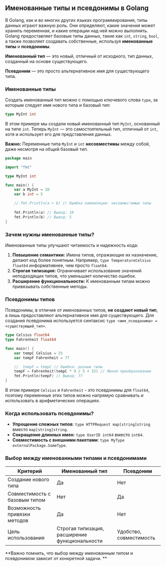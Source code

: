 ## Именованные типы и псевдонимы в Golang

В Golang, как и во многих других языках программирования, типы данных играют важную роль. Они определяют, какие значения может хранить переменная, и какие операции над ней можно выполнять. Golang предоставляет базовые типы данных, такие как `int`, `string`, `bool`, а также позволяет создавать собственные, используя **именованные типы** и **псевдонимы**.

**Именованный тип** — это новый, отличный от исходного, тип данных, созданный на основе существующего. 

**Псевдоним** — это просто альтернативное имя для существующего типа.

### Именованные типы

Создать именованный тип можно с помощью ключевого слова `type`, за которым следует имя нового типа и базовый тип:

```go
type MyInt int
```

В этом примере мы создали новый именованный тип `MyInt`, основанный на типе `int`.  Теперь `MyInt` — это самостоятельный тип, отличный от `int`, хотя и использует его для представления данных. 

**Важно:**  Переменные типа `MyInt` и `int` **несовместимы** между собой, даже несмотря на общий базовый тип.

```go
package main

import "fmt"

type MyInt int

func main() {
    var a MyInt = 10
    var b int = 5

    // fmt.Println(a + b) // Ошибка компиляции: несовместимые типы
    
    fmt.Println(a) // Вывод: 10
    fmt.Println(b) // Вывод: 5
}
```

### Зачем нужны именованные типы?

Именованные типы улучшают читаемость и надежность кода:

1. **Повышение семантики:** Имена типов, отражающие их назначение, делают код более понятным. Например, `type TemperatureCelsius float64` информативнее, чем просто `float64`.
2. **Строгая типизация:**  Ограничивает использование значений неподходящих типов, что уменьшает количество ошибок. 
3. **Расширение функциональности:**  К именованным типам можно привязывать собственные методы.

### Псевдонимы типов

Псевдонимы, в отличие от именованных типов, **не создают новый тип**, а лишь предоставляют альтернативное имя для существующего. Для создания псевдонима используется синтаксис `type <имя_псевдонима> = <существующий_тип>`.

```go
type Celsius float64
type Fahrenheit float64

func main() {
    var tempC Celsius = 25
    var tempF Fahrenheit = 77

    //  tempF = tempC // Ошибка: разные типы
    tempF = Fahrenheit(tempC * 9 / 5 + 32) // Явное преобразование
    fmt.Println(tempF) // Вывод: 77
}
```

В этом примере `Celsius` и `Fahrenheit` - это псевдонимы для `float64`, поэтому переменные этих типов можно напрямую сравнивать и использовать в арифметических операциях. 

### Когда использовать псевдонимы?

* **Упрощение сложных типов**: `type HTTPRequest map[string]string` вместо `map[string]string`.
* **Сокращение длинных имен**:  `type UserID int64` вместо `int64`.
* **Совместимость с внешними пакетами**:  `type MyType externalPackage.SomeType`.

### Выбор между именованными типами и псевдонимами

| Критерий | Именованный тип | Псевдоним |
|---|---|---|
| Создание нового типа | Да | Нет |
| Совместимость с базовым типом | Нет | Да |
| Возможность привязки методов | Да | Нет |
| Цель использования | Строгая типизация, расширение функциональности | Удобство, совместимость |

**Важно помнить, что выбор между именованным типом и псевдонимом зависит от конкретной задачи.  ** 
